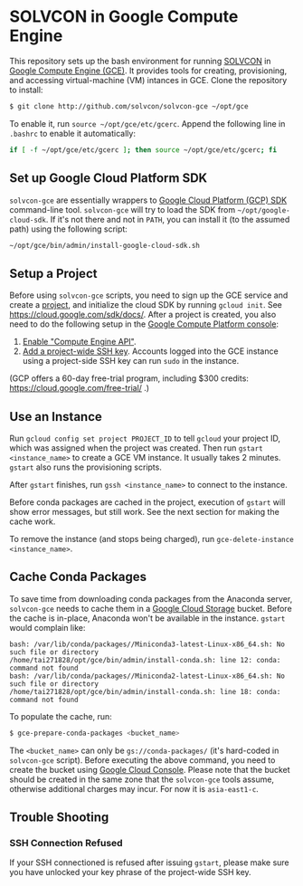 # SOLVCON in Google Compute Engine

This repository sets up the bash environment for running [SOLVCON](http://solvcon.net/) in [Google Compute Engine (GCE)](https://cloud.google.com/compute/).  It provides tools for creating, provisioning, and accessing virtual-machine (VM) intances in GCE.  Clone the repository to install:

```bash
$ git clone http://github.com/solvcon/solvcon-gce ~/opt/gce
```

To enable it, run `source ~/opt/gce/etc/gcerc`.  Append the following line in ``.bashrc`` to enable it automatically:

```bash
if [ -f ~/opt/gce/etc/gcerc ]; then source ~/opt/gce/etc/gcerc; fi
```

## Set up Google Cloud Platform SDK

`solvcon-gce` are essentially wrappers to [Google Cloud Platform (GCP) SDK](https://cloud.google.com/sdk/) command-line tool.  `solvcon-gce` will try to load the SDK from `~/opt/google-cloud-sdk`.  If it's not there and not in `PATH`, you can install it (to the assumed path) using the following script:

```bash
~/opt/gce/bin/admin/install-google-cloud-sdk.sh
```

## Setup a Project

Before using `solvcon-gce` scripts, you need to sign up the GCE service and create a [project](https://cloud.google.com/compute/docs/projects), and initialize the cloud SDK by running `gcloud init`.  See https://cloud.google.com/sdk/docs/.  After a project is created, you also need to do the following setup in the [Google Compute Platform console](https://console.cloud.google.com):

1. [Enable "Compute Engine API"](https://console.cloud.google.com/apis/).
2. [Add a project-wide SSH key](https://console.cloud.google.com/compute/metadata/sshKeys).  Accounts logged into the GCE instance using a project-side SSH key can run `sudo` in the instance.

(GCP offers a 60-day free-trial program, including $300 credits: https://cloud.google.com/free-trial/ .)

## Use an Instance

Run `gcloud config set project PROJECT_ID` to tell `gcloud` your project ID, which was assigned when the project was created.  Then run `gstart <instance_name>` to create a GCE VM instance.  It usually takes 2 minutes.  `gstart` also runs the provisioning scripts.

After `gstart` finishes, run `gssh <instance_name>` to connect to the instance.

Before conda packages are cached in the project, execution of `gstart` will show error messages, but still work.  See the next section for making the cache work.

To remove the instance (and stops being charged), run `gce-delete-instance <instance_name>`.

## Cache Conda Packages

To save time from downloading conda packages from the Anaconda server, `solvcon-gce` needs to cache them in a [Google Cloud Storage](https://cloud.google.com/storage) bucket.  Before the cache is in-place, Anaconda won't be available in the instance.  `gstart` would complain like:

```
bash: /var/lib/conda/packages//Miniconda3-latest-Linux-x86_64.sh: No such file or directory
/home/tai271828/opt/gce/bin/admin/install-conda.sh: line 12: conda: command not found
bash: /var/lib/conda/packages//Miniconda2-latest-Linux-x86_64.sh: No such file or directory
/home/tai271828/opt/gce/bin/admin/install-conda.sh: line 18: conda: command not found
```

To populate the cache, run:

```bash
$ gce-prepare-conda-packages <bucket_name>
```

The `<bucket_name>` can only be `gs://conda-packages/` (it's hard-coded in `solvcon-gce` script).  Before executing the above command, you need to create the bucket using [Google Cloud Console](https://console.cloud.google.com).  Please note that the bucket should be created in the same zone that the `solvcon-gce` tools assume, otherwise additional charges may incur.  For now it is `asia-east1-c`.

## Trouble Shooting

### SSH Connection Refused

If your SSH connectioned is refused after issuing `gstart`, please make sure you have unlocked your key phrase of the project-wide SSH key.
